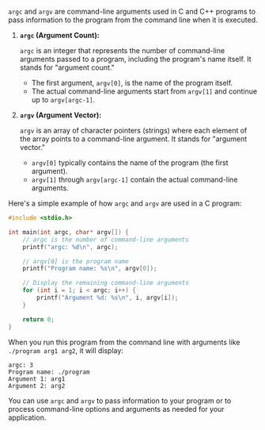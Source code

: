 `argc` and `argv` are command-line arguments used in C and C++ programs to pass information to the program from the command line when it is executed.

1. **`argc` (Argument Count):**

   `argc` is an integer that represents the number of command-line arguments passed to a program, including the program's name itself. It stands for "argument count."

   - The first argument, `argv[0]`, is the name of the program itself.
   - The actual command-line arguments start from `argv[1]` and continue up to `argv[argc-1]`.

2. **`argv` (Argument Vector):**

   `argv` is an array of character pointers (strings) where each element of the array points to a command-line argument. It stands for "argument vector."

   - `argv[0]` typically contains the name of the program (the first argument).
   - `argv[1]` through `argv[argc-1]` contain the actual command-line arguments.

Here's a simple example of how `argc` and `argv` are used in a C program:

```c
#include <stdio.h>

int main(int argc, char* argv[]) {
    // argc is the number of command-line arguments
    printf("argc: %d\n", argc);

    // argv[0] is the program name
    printf("Program name: %s\n", argv[0]);

    // Display the remaining command-line arguments
    for (int i = 1; i < argc; i++) {
        printf("Argument %d: %s\n", i, argv[i]);
    }

    return 0;
}
```

When you run this program from the command line with arguments like `./program arg1 arg2`, it will display:

```
argc: 3
Program name: ./program
Argument 1: arg1
Argument 2: arg2
```

You can use `argc` and `argv` to pass information to your program or to process command-line options and arguments as needed for your application.

